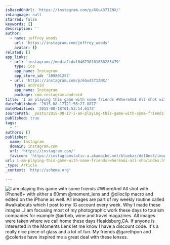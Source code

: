 ```yaml
---
isBasedOnUrl: 'https://instagram.com/p/6Gu437IZNX/'
inLanguage: null
starred: false
keywords: []
description: ''
author:
  - name: jeffrey_woods
    url: 'https://instagram.com/jeffrey_woods'
    avatar: {}
related: []
app_links:
  - url: 'instagram://media?id=1046730181888283479'
    type: ios
    app_name: Instagram
    app_store_id: '389801252'
  - url: 'https://instagram.com/p/6Gu437IZNX/'
    type: android
    app_name: Instagram
    package: com.instagram.android
title: 'I am playing this game with some friends ‪#‎WhereAmI All shot with iPhone6+ with either a 60mm @moment_lens and @olloclip macro and edited on the iPhone as well. All images are part of my weekly routine called ‪#‎walkabouts‬ which I post to my IG account'
datePublished: '2015-08-17T21:56:27.887Z'
dateModified: '2015-08-18T01:53:14.617Z'
sourcePath: _posts/2015-08-17-i-am-playing-this-game-with-some-friends-whereami-all-sho.md
published: true
tags:
  - ''
authors: []
publisher:
  name: Instagram
  domain: instagram.com
  url: 'https://instagram.com/'
  favicon: 'https://instagramstatic-a.akamaihd.net/bluebar/dd10ec5/images/ico/favicon.ico'
url: i-am-playing-this-game-with-some-friends-whereami-all-sho/index.html
_type: Article
_context: 'http://schema.org'

---
```

![I am playing this game with some friends ‪&num;‎WhereAmI All shot with iPhone6&plus; with either a 60mm &commat;moment&lowbar;lens and &commat;olloclip macro and edited on the iPhone as well&period; All images are part of my weekly routine called ‪&num;‎walkabouts‬ which I post to my IG account every week&period; Why I made these images&period;&period;&period;I am focusing most of my photographic work these days to tourism companies for example &commat;airbnb&comma; wine and travel magazines&period; All images were taken where we call home these days Healdsburg&comma;CA&period; If anyone is interested in the Moments Lens let me know I have a discount code&period; It's a really nice piece of glass and a lot of fun&period; My friends &commat;garethpon and &commat;colerise have inspired me a great deal with these lenses&period;](https://igcdn-photos-d-a.akamaihd.net/hphotos-ak-xaf1/t51.2885-15/1389282_1462989447337643_491732110_n.jpg)